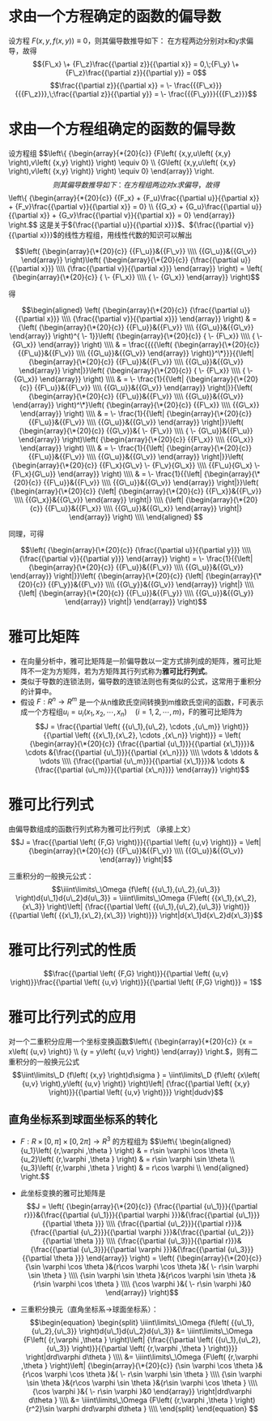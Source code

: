 # 求由一个方程确定的函数的偏导数

设方程 $F\left( {x,y,f\left( {x,y} \right)} \right) \equiv 0$，则其偏导数推导如下：
在方程两边分别对x和y求偏导，故得
$${F\_x} \+ {F\_z}\frac{{\partial z}}{{\partial x}} = 0,\;{F\_y} \+ {F\_z}\frac{{\partial z}}{{\partial y}} = 0$$
$$\frac{{\partial z}}{{\partial x}} =  \- \frac{{{F\_x}}}{{{F\_z}}},\;\frac{{\partial z}}{{\partial y}} =  \- \frac{{{F\_y}}}{{{F\_z}}}$$



# 求由一个方程组确定的函数的偏导数

设方程组
$$\left\\{ {\begin{array}{\*{20}{c}}
  {F\left( {x,y,u\left( {x,y} \right),v\left( {x,y} \right)} \right) \equiv 0} \\\\ 
  {G\left( {x,y,u\left( {x,y} \right),v\left( {x,y} \right)} \right) \equiv 0} 
\end{array}} \right\.$$
则其偏导数推导如下：
在方程组两边对x求偏导，故得
$$\left\\{ {\begin{array}{\*{20}{c}}
  {{F\_x} \+ {F\_u}\frac{{\partial u}}{{\partial x}} \+ {F\_v}\frac{{\partial v}}{{\partial x}} = 0} \\\\ 
  {{G\_x} \+ {G\_u}\frac{{\partial u}}{{\partial x}} \+ {G\_v}\frac{{\partial v}}{{\partial x}} = 0} 
\end{array}} \right\.$$
这是关于${\frac{{\partial u}}{{\partial x}}}$、${\frac{{\partial v}}{{\partial x}}}$的线性方程组，用线性代数的知识可以解出

$$\left( {\begin{array}{\*{20}{c}}
  {{F\_u}}&{{F\_v}} \\\\ 
  {{G\_u}}&{{G\_v}} 
\end{array}} \right)\left( {\begin{array}{\*{20}{c}}
  {\frac{{\partial u}}{{\partial x}}} \\\\ 
  {\frac{{\partial v}}{{\partial x}}} 
\end{array}} \right) = \left( {\begin{array}{\*{20}{c}}
  { \- {F\_x}} \\\\ 
  { \- {G\_x}} 
\end{array}} \right)$$

得

$$\begin{aligned}
  \left( {\begin{array}{\*{20}{c}}
  {\frac{{\partial u}}{{\partial x}}} \\\\ 
  {\frac{{\partial v}}{{\partial x}}} 
\end{array}} \right) &  = {\left( {\begin{array}{\*{20}{c}}
  {{F\_u}}&{{F\_v}} \\\\ 
  {{G\_u}}&{{G\_v}} 
\end{array}} \right)^{ \- 1}}\left( {\begin{array}{\*{20}{c}}
  { \- {F\_x}} \\\\ 
  { \- {G\_x}} 
\end{array}} \right) \\\\ 
   &  = \frac{{{{\left( {\begin{array}{\*{20}{c}}
  {{F\_u}}&{{F\_v}} \\\\ 
  {{G\_u}}&{{G\_v}} 
\end{array}} \right)}^\*}}}{{\left| {\begin{array}{\*{20}{c}}
  {{F\_u}}&{{F\_v}} \\\\ 
  {{G\_u}}&{{G\_v}} 
\end{array}} \right|}}\left( {\begin{array}{\*{20}{c}}
  { \- {F\_x}} \\\\ 
  { \- {G\_x}} 
\end{array}} \right) \\\\ 
  & =  \- \frac{1}{{\left| {\begin{array}{\*{20}{c}}
  {{F\_u}}&{{F\_v}} \\\\ 
  {{G\_u}}&{{G\_v}} 
\end{array}} \right|}}{\left( {\begin{array}{\*{20}{c}}
  {{F\_u}}&{{F\_v}} \\\\ 
  {{G\_u}}&{{G\_v}} 
\end{array}} \right)^\*}\left( {\begin{array}{\*{20}{c}}
  {{F\_x}} \\\\ 
  {{G\_x}} 
\end{array}} \right) \\\\ 
   &  =  \- \frac{1}{{\left| {\begin{array}{\*{20}{c}}
  {{F\_u}}&{{F\_v}} \\\\ 
  {{G\_u}}&{{G\_v}} 
\end{array}} \right|}}\left( {\begin{array}{\*{20}{c}}
  {{G\_v}}&{ \- {F\_v}} \\\\ 
  { \- {G\_u}}&{{F\_u}} 
\end{array}} \right)\left( {\begin{array}{\*{20}{c}}
  {{F\_x}} \\\\ 
  {{G\_x}} 
\end{array}} \right) \\\\ 
   &  =  \- \frac{1}{{\left| {\begin{array}{\*{20}{c}}
  {{F\_u}}&{{F\_v}} \\\\ 
  {{G\_u}}&{{G\_v}} 
\end{array}} \right|}}\left( {\begin{array}{\*{20}{c}}
  {{F\_x}{G\_v} \- {F\_v}{G\_x}} \\\\ 
  {{F\_u}{G\_x} \- {F\_x}{G\_u}} 
\end{array}} \right) \\\\ 
   & =  \- \frac{1}{{\left| {\begin{array}{\*{20}{c}}
  {{F\_u}}&{{F\_v}} \\\\ 
  {{G\_u}}&{{G\_v}} 
\end{array}} \right|}}\left( {\begin{array}{\*{20}{c}}
  {\left| {\begin{array}{\*{20}{c}}
  {{F\_x}}&{{F\_v}} \\\\ 
  {{G\_x}}&{{G\_v}} 
\end{array}} \right|} \\\\ 
  {\left| {\begin{array}{\*{20}{c}}
  {{F\_u}}&{{F\_x}} \\\\ 
  {{G\_u}}&{{G\_x}} 
\end{array}} \right|} 
\end{array}} \right) \\\\ 
\end{aligned} $$

同理，可得

$$\left( {\begin{array}{\*{20}{c}}
  {\frac{{\partial u}}{{\partial y}}} \\\\ 
  {\frac{{\partial v}}{{\partial y}}} 
\end{array}} \right) =  \- \frac{1}{{\left| {\begin{array}{\*{20}{c}}
  {{F\_u}}&{{F\_v}} \\\\ 
  {{G\_u}}&{{G\_v}} 
\end{array}} \right|}}\left( {\begin{array}{\*{20}{c}}
  {\left| {\begin{array}{\*{20}{c}}
  {{F\_y}}&{{F\_v}} \\\\ 
  {{G\_y}}&{{G\_v}} 
\end{array}} \right|} \\\\ 
  {\left| {\begin{array}{\*{20}{c}}
  {{F\_u}}&{{F\_y}} \\\\ 
  {{G\_u}}&{{G\_y}} 
\end{array}} \right|} 
\end{array}} \right)$$



# 雅可比矩阵

* 在向量分析中，雅可比矩阵是一阶偏导数以一定方式排列成的矩阵，雅可比矩阵不一定为方矩阵，若为方矩阵其行列式称为**雅可比行列式**。
* 类似于导数的连锁法则，偏导数的连锁法则也有类似的公式，这常用于重积分的计算中。
* 假设 $F:{R^n} \to {R^m}$ 是一个从n维欧氏空间转换到m维欧氏空间的函数，F可表示成一个方程组${u_i} = {u_i}\left( {{x_1},{x_2}, \cdots ,{x_n}} \right)\quad \left( {i = 1,2, \cdots ,m} \right)$，F的雅可比矩阵为
$$J = \frac{{\partial \left( {{u\_1},{u\_2}, \cdots ,{u\_m}} \right)}}{{\partial \left( {{x\_1},{x\_2}, \cdots ,{x\_n}} \right)}} = \left( {\begin{array}{\*{20}{c}} {\frac{{\partial {u\_1}}}{{\partial {x\_1}}}}& \cdots &{\frac{{\partial {u\_1}}}{{\partial {x\_n}}}} \\\\ \vdots & \ddots & \vdots \\\\ {\frac{{\partial {u\_m}}}{{\partial {x\_1}}}}& \cdots &{\frac{{\partial {u\_m}}}{{\partial {x\_n}}}} \end{array}} \right)$$




# 雅可比行列式

由偏导数组成的函数行列式称为雅可比行列式
（承接上文）
$$J = \frac{{\partial \left( {F,G} \right)}}{{\partial \left( {u,v} \right)}} = \left| {\begin{array}{\*{20}{c}}
  {{F\_u}}&{{F\_v}} \\\\ 
  {{G\_u}}&{{G\_v}} 
\end{array}} \right|$$

三重积分的一般换元公式：
$$\iiint\limits\_\Omega {f\left( {{u\_1},{u\_2},{u\_3}} \right)d{u\_1}d{u\_2}d{u\_3}} = \iiint\limits\_\Omega {F\left( {{x\_1},{x\_2},{x\_3}} \right)\left| {\frac{{\partial \left( {{u\_1},{u\_2},{u\_3}} \right)}}{{\partial \left( {{x\_1},{x\_2},{x\_3}} \right)}}} \right|d{x\_1}d{x\_2}d{x\_3}}$$


# 雅可比行列式的性质

$$\frac{{\partial \left( {F,G} \right)}}{{\partial \left( {u,v} \right)}}\frac{{\partial \left( {u,v} \right)}}{{\partial \left( {F,G} \right)}} = 1$$



# 雅可比行列式的应用

对一个二重积分应用一个坐标变换函数$\left\\{ {\begin{array}{\*{20}{c}}
  {x = x\left( {u,v} \right)} \\\\ 
  {y = y\left( {u,v} \right)} 
\end{array}} \right\.$，则有二重积分的一般换元公式
$$\iint\limits\_D {f\left( {x,y} \right)d\sigma } = \iint\limits\_D {f\left( {x\left( {u,v} \right),y\left( {u,v} \right)} \right)\left| {\frac{{\partial \left( {x,y} \right)}}{{\partial \left( {u,v} \right)}}} \right|dudv}$$

## 直角坐标系到球面坐标系的转化

* $F:R \times \left[ {0,\pi } \right] \times \left[ {0,2\pi } \right] \to {R^3}$ 的方程组为
$$\left\\{ \begin{aligned}
  {u\_1}\left( {r,\varphi ,\theta } \right) &  = r\sin \varphi \cos \theta  \\\\ 
  {u\_2}\left( {r,\varphi ,\theta } \right) &  = r\sin \varphi \sin \theta  \\\\ 
  {u\_3}\left( {r,\varphi ,\theta } \right) &  = r\cos \varphi  \\\\ 
\end{aligned}  \right\.$$

* 此坐标变换的雅可比矩阵是
$$J = \left( {\begin{array}{\*{20}{c}} {\frac{{\partial {u\_1}}}{{\partial r}}}&{\frac{{\partial {u\_1}}}{{\partial \varphi }}}&{\frac{{\partial {u\_1}}}{{\partial \theta }}} \\\\ {\frac{{\partial {u\_2}}}{{\partial r}}}&{\frac{{\partial {u\_2}}}{{\partial \varphi }}}&{\frac{{\partial {u\_2}}}{{\partial \theta }}} \\\\ {\frac{{\partial {u\_3}}}{{\partial r}}}&{\frac{{\partial {u\_3}}}{{\partial \varphi }}}&{\frac{{\partial {u\_3}}}{{\partial \theta }}} \end{array}} \right) = \left( {\begin{array}{\*{20}{c}} {\sin \varphi \cos \theta }&{r\cos \varphi \cos \theta }&{ \- r\sin \varphi \sin \theta } \\\\ {\sin \varphi \sin \theta }&{r\cos \varphi \sin \theta }&{r\sin \varphi \cos \theta } \\\\ {\cos \varphi }&{ \- r\sin \varphi }&0 \end{array}} \right)$$

* 三重积分换元（直角坐标系→球面坐标系）：
$$\begin{equation} \begin{split} \iiint\limits\_\Omega {f\left( {{u\_1},{u\_2},{u\_3}} \right)d{u\_1}d{u\_2}d{u\_3}} &= \iiint\limits\_\Omega {F\left( {r,\varphi ,\theta } \right)\left| {\frac{{\partial \left( {{u\_1},{u\_2},{u\_3}} \right)}}{{\partial \left( {r,\varphi ,\theta } \right)}}} \right|drd\varphi d\theta } \\\\ &= \iiint\limits\_\Omega {F\left( {r,\varphi ,\theta } \right)\left| {\begin{array}{\*{20}{c}} {\sin \varphi \cos \theta }&{r\cos \varphi \cos \theta }&{ \- r\sin \varphi \sin \theta } \\\\ {\sin \varphi \sin \theta }&{r\cos \varphi \sin \theta }&{r\sin \varphi \cos \theta } \\\\ {\cos \varphi }&{ \- r\sin \varphi }&0 \end{array}} \right|drd\varphi d\theta } \\\\ &= \iiint\limits\_\Omega {F\left( {r,\varphi ,\theta } \right){r^2}\sin \varphi drd\varphi d\theta } \\\\ \end{split} \end{equation} $$













